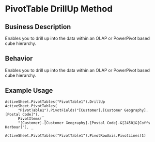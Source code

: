 # PivotTable DrillUp Method

## Business Description
Enables you to drill up into the data within an OLAP or PowerPivot based cube hierarchy.

## Behavior
Enables you to drill up into the data within an OLAP or PowerPivot based cube hierarchy.

## Example Usage
```vba
ActiveSheet.PivotTables("PivotTable1").DrillUp ActiveSheet.PivotTables( _
      "PivotTable1").PivotFields("[Customer].[Customer Geography].[Postal Code]"). _
      PivotItems( _
      "[Customer].[Customer Geography].[Postal Code].&[2450]&[Coffs Harbour]"), _
      ActiveSheet.PivotTables("PivotTable1").PivotRowAxis.PivotLines(1)
```